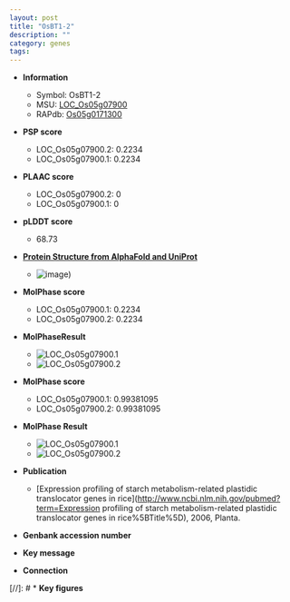 ```yaml
---
layout: post
title: "OsBT1-2"
description: ""
category: genes
tags: 
---
```


* **Information**  
    + Symbol: OsBT1-2  
    + MSU: [LOC_Os05g07900](http://rice.plantbiology.msu.edu/cgi-bin/ORF_infopage.cgi?orf=LOC_Os05g07900)  
    + RAPdb: [Os05g0171300](http://rapdb.dna.affrc.go.jp/viewer/gbrowse_details/irgsp1?name=Os05g0171300)  

* **PSP score**  
    + LOC_Os05g07900.2: 0.2234 
    + LOC_Os05g07900.1: 0.2234 

* **PLAAC score**  
    + LOC_Os05g07900.2: 0 
    + LOC_Os05g07900.1: 0 

* **pLDDT score**
    + 68.73

* **[Protein Structure from AlphaFold and UniProt](https://www.uniprot.org/uniprotkb/Q65XR7/entry#structure)**
    + ![image](https://ricepsp.github.io/images/Q6/AF-Q65XR7-F1.png))

* **MolPhase score**
    + LOC_Os05g07900.1: 0.2234
    + LOC_Os05g07900.2: 0.2234

* **MolPhaseResult**
    + ![LOC_Os05g07900.1](https://ricepsp.github.io/pictures/LOC_Os05g/LOC_Os05g07900.1.png)
    + ![LOC_Os05g07900.2](https://ricepsp.github.io/pictures/LOC_Os05g/LOC_Os05g07900.2.png)

* **MolPhase score**
    + LOC_Os05g07900.1: 0.99381095
    + LOC_Os05g07900.2: 0.99381095

* **MolPhase Result**
    + ![LOC_Os05g07900.1](https://304243504.github.io/Pictures/LOC_Os05g/LOC_Os05g07900.1.png)
    + ![LOC_Os05g07900.2](https://304243504.github.io/Pictures/LOC_Os05g/LOC_Os05g07900.2.png)

* **Publication**  
    + [Expression profiling of starch metabolism-related plastidic translocator genes in rice](http://www.ncbi.nlm.nih.gov/pubmed?term=Expression profiling of starch metabolism-related plastidic translocator genes in rice%5BTitle%5D), 2006, Planta.

* **Genbank accession number**  

* **Key message**  

* **Connection**  

[//]: # * **Key figures**  


